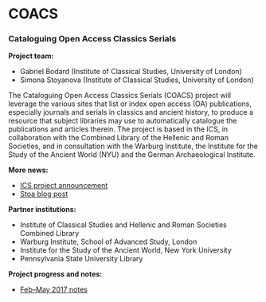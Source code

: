 # COACS #
### Cataloguing Open Access Classics Serials ###

**Project team:**

 * Gabriel Bodard (Institute of Classical Studies, University of London)
 * Simona Stoyanova (Institute of Classical Studies, University of London)

The Cataloguing Open Access Classics Serials (COACS) project will leverage the various sites that list or index open access (OA) publications, especially journals and serials in classics and ancient history, to produce a resource that subject libraries may use to automatically catalogue the publications and articles therein. The project is based in the ICS, in collaboration with the Combined Library of the Hellenic and Roman Societies, and in consultation with the Warburg Institute, the Institute for the Study of the Ancient World (NYU) and the German Archaeological Institute.

**More news:**

 * [ICS project announcement](http://ics.sas.ac.uk/about-us/news/cataloguing-open-access-classics-serials)
 * [Stoa blog post](http://www.stoa.org/archives/2381)
 
 **Partner institutions:**
 
  * Institute of Classical Studies and Hellenic and Roman Societies Combined Library
  * Warburg Institute, School of Advanced Study, London
  * Institute for the Study of the Ancient World, New York University
  * Pennsylvania State University Library
  
 **Project progress and notes:**
 
  * [Feb–May 2017 notes](notes/notes201702-05.md)